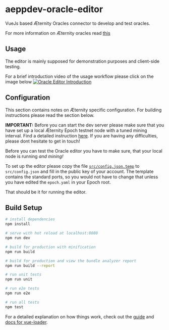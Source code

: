 # aeppdev-oracle-editor

VueJs based Æternity Oracles connector to develop and test oracles.

For more information on Æternity oracles read [this](https://github.com/aeternity/protocol/blob/master/epoch/api/oracle_api_usage.md)

## Usage

The editor is mainly supposed for demonstration purposes and client-side testing. 

For a brief introduction video of the usage workflow please click on the image below 
[![Oracle Editor Introduction](https://user-images.githubusercontent.com/590062/35821941-fdd24f5a-0aaa-11e8-8e8d-0b4435a195e2.png)](https://www.youtube.com/watch?v=rfZ_moWlPhg)

## Configuration

This section contains notes on Æternity specific configuration. For building instructions please read the section below.

**IMPORTANT:** Before you can start the dev server please make sure that you have set up a local Æternity Epoch testnet node with a tuned mining interval. Find a detailed instruction [here](https://github.com/aeternity/dev-tools/blob/master/INSTALL.md). If you are having any difficulties, please dont hesitate to get in touch!

Before you can test the Oracle editor you have to make sure, that your local node is running *and mining!*

To set up the editor please copy the file [`src/config.json.temp`](https://github.com/tillkolter/aeppdev-oracle-editor/blob/master/src/config.json.template) to `src/config.json` and fill in the public key of your account. The template contains the standard ports, so you would not have to change that unless you have edited the `epoch.yaml` in your Epoch root.

That should be it for running the editor.

## Build Setup

``` bash
# install dependencies
npm install

# serve with hot reload at localhost:8080
npm run dev

# build for production with minification
npm run build

# build for production and view the bundle analyzer report
npm run build --report

# run unit tests
npm run unit

# run e2e tests
npm run e2e

# run all tests
npm test
```

For a detailed explanation on how things work, check out the [guide](http://vuejs-templates.github.io/webpack/) and [docs for vue-loader](http://vuejs.github.io/vue-loader).
